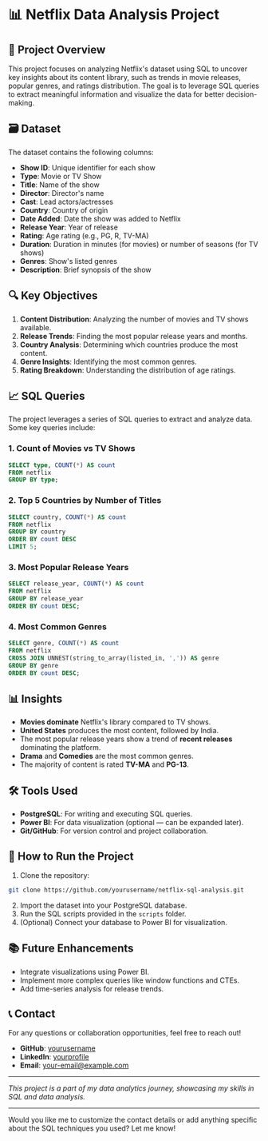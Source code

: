 # 📊 Netflix Data Analysis Project

## 🎯 Project Overview
This project focuses on analyzing Netflix's dataset using SQL to uncover key insights about its content library, such as trends in movie releases, popular genres, and ratings distribution. The goal is to leverage SQL queries to extract meaningful information and visualize the data for better decision-making.

## 🗃️ Dataset
The dataset contains the following columns:
- **Show ID**: Unique identifier for each show
- **Type**: Movie or TV Show
- **Title**: Name of the show
- **Director**: Director's name
- **Cast**: Lead actors/actresses
- **Country**: Country of origin
- **Date Added**: Date the show was added to Netflix
- **Release Year**: Year of release
- **Rating**: Age rating (e.g., PG, R, TV-MA)
- **Duration**: Duration in minutes (for movies) or number of seasons (for TV shows)
- **Genres**: Show's listed genres
- **Description**: Brief synopsis of the show

## 🔍 Key Objectives
1. **Content Distribution**: Analyzing the number of movies and TV shows available.
2. **Release Trends**: Finding the most popular release years and months.
3. **Country Analysis**: Determining which countries produce the most content.
4. **Genre Insights**: Identifying the most common genres.
5. **Rating Breakdown**: Understanding the distribution of age ratings.

## 📈 SQL Queries
The project leverages a series of SQL queries to extract and analyze data. Some key queries include:

### 1. Count of Movies vs TV Shows
```sql
SELECT type, COUNT(*) AS count
FROM netflix
GROUP BY type;
```

### 2. Top 5 Countries by Number of Titles
```sql
SELECT country, COUNT(*) AS count
FROM netflix
GROUP BY country
ORDER BY count DESC
LIMIT 5;
```

### 3. Most Popular Release Years
```sql
SELECT release_year, COUNT(*) AS count
FROM netflix
GROUP BY release_year
ORDER BY count DESC;
```

### 4. Most Common Genres
```sql
SELECT genre, COUNT(*) AS count
FROM netflix
CROSS JOIN UNNEST(string_to_array(listed_in, ',')) AS genre
GROUP BY genre
ORDER BY count DESC;
```

## 📊 Insights
- **Movies dominate** Netflix's library compared to TV shows.
- **United States** produces the most content, followed by India.
- The most popular release years show a trend of **recent releases** dominating the platform.
- **Drama** and **Comedies** are the most common genres.
- The majority of content is rated **TV-MA** and **PG-13**.

## 🛠️ Tools Used
- **PostgreSQL**: For writing and executing SQL queries.
- **Power BI**: For data visualization (optional — can be expanded later).
- **Git/GitHub**: For version control and project collaboration.

## 🚀 How to Run the Project
1. Clone the repository:
```bash
git clone https://github.com/yourusername/netflix-sql-analysis.git
```
2. Import the dataset into your PostgreSQL database.
3. Run the SQL scripts provided in the `scripts` folder.
4. (Optional) Connect your database to Power BI for visualization.

## 📚 Future Enhancements
- Integrate visualizations using Power BI.
- Implement more complex queries like window functions and CTEs.
- Add time-series analysis for release trends.

## 📞 Contact
For any questions or collaboration opportunities, feel free to reach out!

- **GitHub**: [yourusername](https://github.com/yourusername)
- **LinkedIn**: [yourprofile](https://linkedin.com/in/yourprofile)
- **Email**: your-email@example.com

---

*This project is a part of my data analytics journey, showcasing my skills in SQL and data analysis.*

---

Would you like me to customize the contact details or add anything specific about the SQL techniques you used? Let me know!

